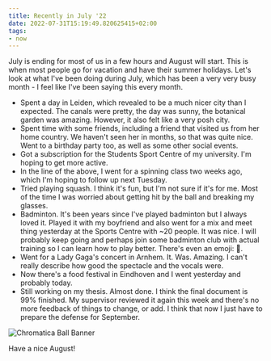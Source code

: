 ```yaml
---
title: Recently in July '22
date: 2022-07-31T15:19:49.820625415+02:00
tags:
- now
---
```


July is ending for most of us in a few hours and August will start. This is when most people go for vacation and have their summer holidays. Let's look at what I've been doing during July, which has been a very very busy month - I feel like I've been saying this every month.

<!--more-->

- Spent a day in Leiden, which revealed to be a much nicer city than I expected. The canals were pretty, the day was sunny, the botanical garden was amazing. However, it also felt like a very posh city.
- Spent time with some friends, including a friend that visited us from her home country. We haven't seen her in months, so that was quite nice. Went to a birthday party too, as well as some other social events.
- Got a subscription for the Students Sport Centre of my university. I'm hoping to get more active.
- In the line of the above, I went for a spinning class two weeks ago, which I'm hoping to follow up next Tuesday.
- Tried playing squash. I think it's fun, but I'm not sure if it's for me. Most of the time I was worried about getting hit by the ball and breaking my glasses.
- Badminton. It's been years since I've played badminton but I always loved it. Played it with my boyfriend and also went for a mix and meet thing yesterday at the Sports Centre with ~20 people. It was nice. I will probably keep going and perhaps join some badminton club with actual training so I can learn how to play better. There's even an emoji: 🏸.
- Went for a Lady Gaga's concert in Arnhem. It. Was. Amazing. I can't really describe how good the spectacle and the vocals were.
- Now there's a food festival in Eindhoven and I went yesterday and probably today.
- Still working on my thesis. Almost done. I think the final document is 99% finished. My supervisor reviewed it again this week and there's no more feedback of things to change, or add. I think that now I just have to prepare the defense for September.

![Chromatica Ball Banner](cdn:/94bf9bbe15e94d7864a37a65ac4f4f1632bf9d041ecb10e7f905e32315d8123e?caption=false)

Have a nice August!
